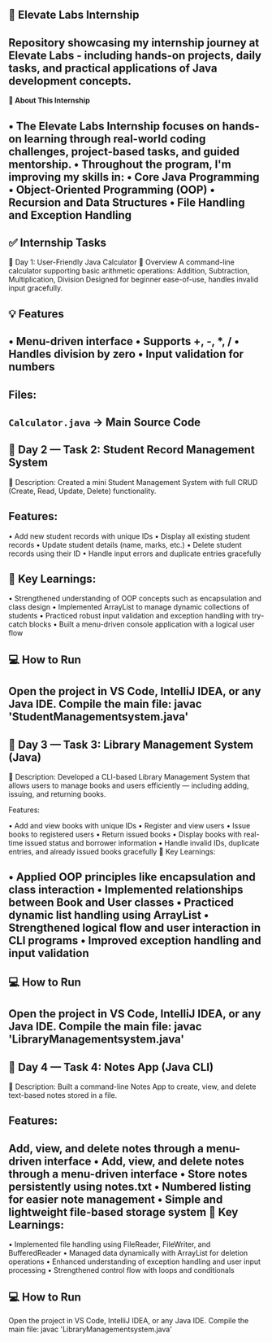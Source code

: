 **🚀 Elevate Labs Internship**
---
Repository showcasing my internship journey at Elevate Labs - including hands-on projects, daily tasks, and practical applications of Java development concepts.
---
**📘 About This Internship**

• The Elevate Labs Internship focuses on hands-on learning through real-world coding challenges, project-based tasks, and guided mentorship.
• Throughout the program, I'm improving my skills in:
• Core Java Programming
• Object-Oriented Programming (OOP)
• Recursion and Data Structures
• File Handling and Exception Handling
---
✅ **Internship Tasks**
---
📅 Day 1: User-Friendly Java Calculator
🚀 Overview
A command-line calculator supporting basic arithmetic operations:
Addition, Subtraction, Multiplication, Division
Designed for beginner ease-of-use, handles invalid input gracefully.

💡 Features
---
• Menu-driven interface
• Supports +, -, *, /
• Handles division by zero
• Input validation for numbers
---
Files:
----
`Calculator.java` -> Main Source Code
----
📅 Day 2 — Task 2: Student Record Management System
--
🧾 Description:
Created a mini Student Management System with full CRUD (Create, Read, Update, Delete) functionality.

Features:
--
• Add new student records with unique IDs
• Display all existing student records
• Update student details (name, marks, etc.)
• Delete student records using their ID
• Handle input errors and duplicate entries gracefully

🧠 Key Learnings:
---
• Strengthened understanding of OOP concepts such as encapsulation and class design
• Implemented ArrayList to manage dynamic collections of students
• Practiced robust input validation and exception handling with try-catch blocks
• Built a menu-driven console application with a logical user flow

💻 How to Run
---
Open the project in VS Code, IntelliJ IDEA, or any Java IDE.
Compile the main file:
javac 'StudentManagementsystem.java'
----
📅 Day 3 — Task 3: Library Management System (Java)
---
🧾 Description:
Developed a CLI-based Library Management System that allows users to manage books and users efficiently — including adding, issuing, and returning books.

Features:

• Add and view books with unique IDs
• Register and view users
• Issue books to registered users
• Return issued books
• Display books with real-time issued status and borrower information
• Handle invalid IDs, duplicate entries, and already issued books gracefully
🧠 Key Learnings:

• Applied OOP principles like encapsulation and class interaction
• Implemented relationships between Book and User classes
• Practiced dynamic list handling using ArrayList
• Strengthened logical flow and user interaction in CLI programs
• Improved exception handling and input validation
--
💻 How to Run
---
Open the project in VS Code, IntelliJ IDEA, or any Java IDE.
Compile the main file:
javac 'LibraryManagementsystem.java'
----
📅 Day 4 — Task 4: Notes App (Java CLI)
----
🧾 Description:
Built a command-line Notes App to create, view, and delete text-based notes stored in a file.

Features:
---
Add, view, and delete notes through a menu-driven interface
• Add, view, and delete notes through a menu-driven interface
• Store notes persistently using notes.txt
• Numbered listing for easier note management
• Simple and lightweight file-based storage system
🧠 Key Learnings:
---
• Implemented file handling using FileReader, FileWriter, and BufferedReader
• Managed data dynamically with ArrayList for deletion operations
• Enhanced understanding of exception handling and user input processing
• Strengthened control flow with loops and conditionals

💻 How to Run
---
Open the project in VS Code, IntelliJ IDEA, or any Java IDE.
Compile the main file:
javac 'LibraryManagementsystem.java'
